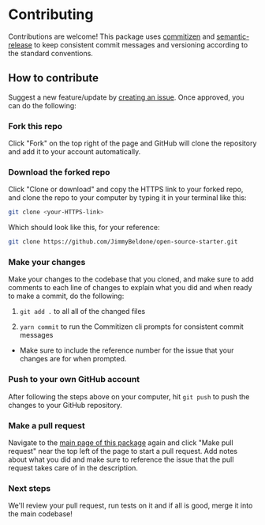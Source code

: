 # Contributing

Contributions are welcome! This package uses [commitizen](https://github.com/commitizen/cz-cli) and [semantic-release](https://github.com/semantic-release/semantic-release) to keep consistent commit messages and versioning according to the standard conventions.

## How to contribute

Suggest a new feature/update by [creating an issue](https://github.com/JimmyBeldone/open-source-starter/issues/new). Once approved, you can do the following:

### Fork this repo

Click "Fork" on the top right of the page and GitHub will clone the repository and add it to your account automatically.

### Download the forked repo

Click "Clone or download" and copy the HTTPS link to your forked repo, and clone the repo to your computer by typing it in your terminal like this:

```bash
git clone <your-HTTPS-link>
```

Which should look like this, for your reference:

```bash
git clone https://github.com/JimmyBeldone/open-source-starter.git
```

### Make your changes

Make your changes to the codebase that you cloned, and make sure to add comments to each line of changes to explain what you did and when ready to make a commit, do the following:

1. `git add .` to all all of the changed files

2. `yarn commit` to run the Commitizen cli prompts for consistent commit messages

- Make sure to include the reference number for the issue that your changes are for when prompted.

### Push to your own GitHub account

After following the steps above on your computer, hit `git push` to push the changes to your GitHub repository.

### Make a pull request

Navigate to the [main page of this package](https://github.com/JimmyBeldone/open-source-starter) again and click "Make pull request" near the top left of the page to start a pull request. Add notes about what you did and make sure to reference the issue that the pull request takes care of in the description.

### Next steps

We'll review your pull request, run tests on it and if all is good, merge it into the main codebase!